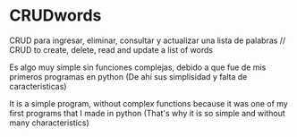 # CRUDwords
CRUD para ingresar, eliminar, consultar y actualizar una lista de palabras // CRUD to create, delete, read and update a list of words

Es algo muy simple sin funciones complejas, debido a que fue de mis primeros programas en python (De ahí sus simplisidad y falta de caracteristicas) 

It is a simple program, without complex functions because it was one of my first programs that I made in python (That's why it is so simple and without many characteristics)
